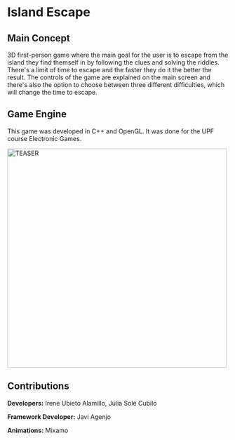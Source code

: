 # Island Escape

## Main Concept

3D first-person game where the main goal for the user is to escape from the island they find themself in by following the clues and solving the riddles. There's a limit of time to escape and the faster they do it the better the result. The controls of the game are explained on the main screen and there's also the option to choose between three different difficulties, which will change the time to escape.

## Game Engine

This game was developed in C++ and OpenGL. It was done for the UPF course Electronic Games.

[<img src="https://img.youtube.com/vi/jjUYd92FbEo/hqdefault.jpg" alt="TEASER" width="500px">](https://www.youtube.com/watch?v=jjUYd92FbEo&feature=youtu.be)

## Contributions

**Developers:** Irene Ubieto Alamillo, Júlia Solé Cubilo

**Framework Developer:** Javi Agenjo

**Animations:** Mixamo
